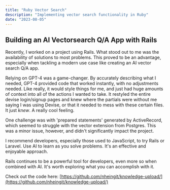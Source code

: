 ```yaml
---
title: "Ruby Vector Search"
description: "Implementing vector search functionality in Ruby"
date: "2023-08-05"
---
```


## Building an AI Vectorsearch Q/A App with Rails

Recently, I worked on a project using Rails. What stood out to me was the availability of solutions to most problems. This proved to be an advantage, especially when tackling a modern use case like creating an AI vector search Q/A app.

Relying on GPT-4 was a game-changer. By accurately describing what I needed, GPT-4 provided code that worked instantly, with no adjustments needed. Like really, it would style things for me, and just had huge amounts of context into all of the actions I wanted to take.
It restyled the entire devise login/signup pages and knew where the partials were without me saying I was using Devise, or that it needed to mess with these certain files. It just *knew*. A really cool feeling.

One challenge was with 'prepared statements' generated by ActiveRecord, which seemed to struggle with the vector extension from Postgres. This was a minor issue, however, and didn't significantly impact the project.

I recommend developers, especially those used to JavaScript, to try Rails or Laravel. Use AI to learn as you solve problems. It's an effective and enjoyable approach.

Rails continues to be a powerful tool for developers, even more so when combined with AI. It's worth exploring what you can accomplish with it.

Check out the code here: [https://github.com/nheingit/knowledge-upload/](https://github.com/nheingit/knowledge-upload/)